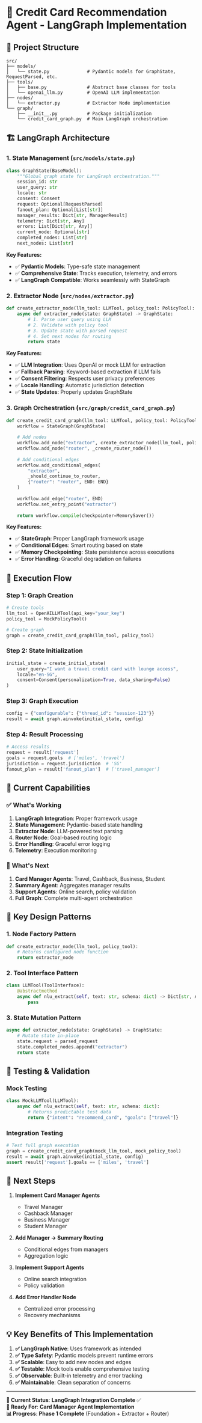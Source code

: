 # 🚀 Credit Card Recommendation Agent - LangGraph Implementation

## 📁 **Project Structure**

```
src/
├── models/
│   └── state.py              # Pydantic models for GraphState, RequestParsed, etc.
├── tools/
│   ├── base.py               # Abstract base classes for tools
│   └── openai_llm.py         # OpenAI LLM implementation
├── nodes/
│   └── extractor.py          # Extractor Node implementation
└── graph/
    ├── __init__.py           # Package initialization
    └── credit_card_graph.py  # Main LangGraph orchestration
```

## 🏗️ **LangGraph Architecture**

### **1. State Management (`src/models/state.py`)**
```python
class GraphState(BaseModel):
    """Global graph state for LangGraph orchestration."""
    session_id: str
    user_query: str
    locale: str
    consent: Consent
    request: Optional[RequestParsed]
    fanout_plan: Optional[List[str]]
    manager_results: Dict[str, ManagerResult]
    telemetry: Dict[str, Any]
    errors: List[Dict[str, Any]]
    current_node: Optional[str]
    completed_nodes: List[str]
    next_nodes: List[str]
```

**Key Features:**
- ✅ **Pydantic Models**: Type-safe state management
- ✅ **Comprehensive State**: Tracks execution, telemetry, and errors
- ✅ **LangGraph Compatible**: Works seamlessly with StateGraph

### **2. Extractor Node (`src/nodes/extractor.py`)**
```python
def create_extractor_node(llm_tool: LLMTool, policy_tool: PolicyTool):
    async def extractor_node(state: GraphState) -> GraphState:
        # 1. Parse user query using LLM
        # 2. Validate with policy tool
        # 3. Update state with parsed request
        # 4. Set next nodes for routing
        return state
```

**Key Features:**
- ✅ **LLM Integration**: Uses OpenAI or mock LLM for extraction
- ✅ **Fallback Parsing**: Keyword-based extraction if LLM fails
- ✅ **Consent Filtering**: Respects user privacy preferences
- ✅ **Locale Handling**: Automatic jurisdiction detection
- ✅ **State Updates**: Properly updates GraphState

### **3. Graph Orchestration (`src/graph/credit_card_graph.py`)**
```python
def create_credit_card_graph(llm_tool: LLMTool, policy_tool: PolicyTool):
    workflow = StateGraph(GraphState)
    
    # Add nodes
    workflow.add_node("extractor", create_extractor_node(llm_tool, policy_tool))
    workflow.add_node("router", _create_router_node())
    
    # Add conditional edges
    workflow.add_conditional_edges(
        "extractor",
        _should_continue_to_router,
        {"router": "router", END: END}
    )
    
    workflow.add_edge("router", END)
    workflow.set_entry_point("extractor")
    
    return workflow.compile(checkpointer=MemorySaver())
```

**Key Features:**
- ✅ **StateGraph**: Proper LangGraph framework usage
- ✅ **Conditional Edges**: Smart routing based on state
- ✅ **Memory Checkpointing**: State persistence across executions
- ✅ **Error Handling**: Graceful degradation on failures

## 🔄 **Execution Flow**

### **Step 1: Graph Creation**
```python
# Create tools
llm_tool = OpenAILLMTool(api_key="your_key")
policy_tool = MockPolicyTool()

# Create graph
graph = create_credit_card_graph(llm_tool, policy_tool)
```

### **Step 2: State Initialization**
```python
initial_state = create_initial_state(
    user_query="I want a travel credit card with lounge access",
    locale="en-SG",
    consent=Consent(personalization=True, data_sharing=False)
)
```

### **Step 3: Graph Execution**
```python
config = {"configurable": {"thread_id": "session-123"}}
result = await graph.ainvoke(initial_state, config)
```

### **Step 4: Result Processing**
```python
# Access results
request = result['request']
goals = request.goals  # ['miles', 'travel']
jurisdiction = request.jurisdiction  # 'SG'
fanout_plan = result['fanout_plan']  # ['travel_manager']
```

## 🎯 **Current Capabilities**

### ✅ **What's Working**
1. **LangGraph Integration**: Proper framework usage
2. **State Management**: Pydantic-based state handling
3. **Extractor Node**: LLM-powered text parsing
4. **Router Node**: Goal-based routing logic
5. **Error Handling**: Graceful error logging
6. **Telemetry**: Execution monitoring

### 🚧 **What's Next**
1. **Card Manager Agents**: Travel, Cashback, Business, Student
2. **Summary Agent**: Aggregates manager results
3. **Support Agents**: Online search, policy validation
4. **Full Graph**: Complete multi-agent orchestration

## 🔧 **Key Design Patterns**

### **1. Node Factory Pattern**
```python
def create_extractor_node(llm_tool, policy_tool):
    # Returns configured node function
    return extractor_node
```

### **2. Tool Interface Pattern**
```python
class LLMTool(ToolInterface):
    @abstractmethod
    async def nlu_extract(self, text: str, schema: dict) -> Dict[str, Any]:
        pass
```

### **3. State Mutation Pattern**
```python
async def extractor_node(state: GraphState) -> GraphState:
    # Mutate state in-place
    state.request = parsed_request
    state.completed_nodes.append("extractor")
    return state
```

## 🧪 **Testing & Validation**

### **Mock Testing**
```python
class MockLLMTool(LLMTool):
    async def nlu_extract(self, text: str, schema: dict):
        # Returns predictable test data
        return {"intent": "recommend_card", "goals": ["travel"]}
```

### **Integration Testing**
```python
# Test full graph execution
graph = create_credit_card_graph(mock_llm_tool, mock_policy_tool)
result = await graph.ainvoke(initial_state, config)
assert result['request'].goals == ['miles', 'travel']
```

## 🚀 **Next Steps**

1. **Implement Card Manager Agents**
   - Travel Manager
   - Cashback Manager  
   - Business Manager
   - Student Manager

2. **Add Manager → Summary Routing**
   - Conditional edges from managers
   - Aggregation logic

3. **Implement Support Agents**
   - Online search integration
   - Policy validation

4. **Add Error Handler Node**
   - Centralized error processing
   - Recovery mechanisms

## 💡 **Key Benefits of This Implementation**

1. **✅ LangGraph Native**: Uses framework as intended
2. **✅ Type Safety**: Pydantic models prevent runtime errors
3. **✅ Scalable**: Easy to add new nodes and edges
4. **✅ Testable**: Mock tools enable comprehensive testing
5. **✅ Observable**: Built-in telemetry and error tracking
6. **✅ Maintainable**: Clean separation of concerns

---

**🎯 Current Status**: **LangGraph Integration Complete** ✅  
**🚀 Ready For**: **Card Manager Agent Implementation**  
**📊 Progress**: **Phase 1 Complete** (Foundation + Extractor + Router)
